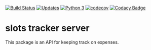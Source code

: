 [![Build Status](https://travis-ci.org/shlomiLan/slots_tracker_server.svg?branch=master)](https://travis-ci.org/shlomiLan/slots_tracker_server)
[![Updates](https://pyup.io/repos/github/shlomiLan/slots_tracker_server/shield.svg)](https://pyup.io/repos/github/shlomiLan/slots_tracker_server/)
[![Python 3](https://pyup.io/repos/github/shlomiLan/slots_tracker_server/python-3-shield.svg)](https://pyup.io/repos/github/shlomiLan/slots_tracker_server/)
[![codecov](https://codecov.io/gh/shlomiLan/slots_tracker_server/branch/master/graph/badge.svg)](https://codecov.io/gh/shlomiLan/slots_tracker_server)
[![Codacy Badge](https://api.codacy.com/project/badge/Grade/45af495ef88b4e9b9c2b447f05b0aa19)](https://app.codacy.com/app/shlomiLan/slots_tracker_server?utm_source=github.com&utm_medium=referral&utm_content=shlomiLan/slots_tracker_server&utm_campaign=Badge_Grade_Dashboard)

# slots tracker server
This package is an API for keeping track on expenses.

